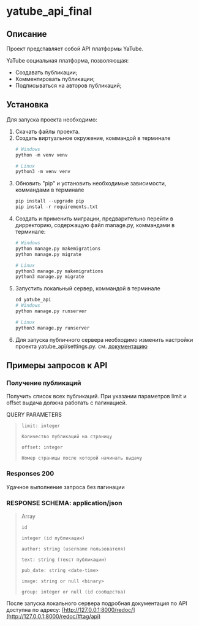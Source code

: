 # **yatube_api_final**
## **Описание**
Проект представляет собой API платформы YaTube.

YaTube социальная платформа, позволяющая:
- Создавать публикации;
- Комментировать публикации;
- Подписываться на авторов публикаций;

## **Установка**
Для запуска проекта необходимо:
1. Скачать файлы проекта.
2. Создать виртуальное окружение, коммандой в терминале
   ```python
   # Windows
   python -m venv venv
   
   # Linux
   python3 -m venv venv
   ```
3. Обновить "pip" и установить необходимые зависимости, коммандами в терминале
   ```python
   pip install --upgrade pip
   pip instal -r requirements.txt
   ```
4. Создать и применить миграции, предварительно перейти в дирректорию, содержащую файл manage.py, коммандами в терминале:
   ```python
   # Windows
   python manage.py makemigrations
   python manage.py migrate
   
   # Linux
   python3 manage.py makemigrations
   python3 manage.py migrate
   ```
6. Запустить локальный сервер, коммандой в терминале
   ```python
   cd yatube_api
   # Windows
   python manage.py runserver
   
   # Linux
   python3 manage.py runserver
   ```
7. Для запуска публичного сервера необходимо изменить настройки проекта yatube_api/settings.py. см. [документацию](https://docs.djangoproject.com/en/5.0/ref/settings/)
## **Примеры запросов к API**

### Получение публикаций

Получить список всех публикаций. При указании параметров limit и offset выдача должна работать с пагинацией.

QUERY PARAMETERS

>     limit: integer
> 
>     Количество публикаций на страницу
> 
>     offset: integer
> 
>     Номер страницы после которой начинать выдачу
 
### Responses 200

Удачное выполнение запроса без пагинации

### RESPONSE SCHEMA: application/json
> 
> Array
> 
>     id
> 
>     integer (id публикации)
> 
>     author: string (username пользователя)
> 
>     text: string (текст публикации)
> 
>     pub_date: string <date-time>
>
>     image: string or null <binary>
>
>     group: integer or null (id сообщества)

После запуска локального сервера подробная документация по API доступна по адресу: [http://127.0.0.1:8000/redoc/](http://127.0.0.1:8000/redoc/#tag/api)
